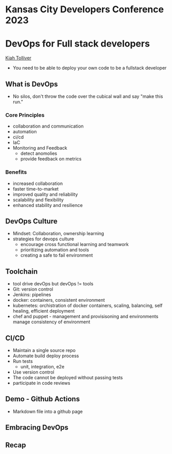 # Kansas City Developers Conference 2023

# DevOps for Full stack developers
[Kiah Tolliver](https://github.com/KiahTolliver)
 - You need to be able to deploy your own code to be a fullstack developer

## What is DevOps
 - No silos, don't throw the code over the cubical wall and say "make this run."

### Core Principles
 - collaboration and communication
 - automation
 - ci/cd
 - IaC
 - Monitoring and Feedback
   - detect anomolies
   - provide feedback on metrics

### Benefits
 - increased collaboration
 - faster time-to-market
 - improved quality and reliability
 - scalability and flexibility
 - enhanced stability and resilience

## DevOps Culture

 - Mindset: Collaboration, ownership learning
 - strategies for devops culture
   - encourage cross functional learning and teamwork
   - prioritizing automation and tools
   - creating a safe to fail environment

## Toolchain
 - tool drive devOps but devOps != tools
 - Git: version control
 - Jenkins: pipelines
 - docker: containers, consistent environment
 - kubernetes: orchistration of docker containers, scaling, balancing, self healing, efficient deployment
 - chef and puppet - management and provisisoning and environments manage consistency of environment

## CI/CD

 - Maintain a single source repo
 - Automate build deploy process
 - Run tests
   - unit, integration, e2e
 - Use version control
 - The code cannot be deployed without passing tests
 - participate in code reviews

## Demo - Github Actions
 - Markdown file into a github page
 



## Embracing DevOps

## Recap
